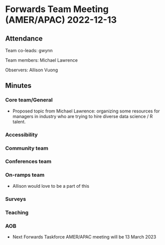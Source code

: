 # Forwards Team Meeting (AMER/APAC) 2022-12-13

## Attendance

Team co-leads: gwynn

Team members: Michael Lawrence
    
Observers: Allison Vuong

## Minutes

### Core team/General
- Proposed topic from Michael Lawrence: organizing some resources for managers in industry 
  who are trying to hire diverse data science / R talent.

### Accessibility 

### Community team

### Conferences team

### On-ramps team
- Allison would love to be a part of this

### Surveys

### Teaching

### AOB
- Next Forwards Taskforce AMER/APAC meeting will be 13 March 2023

